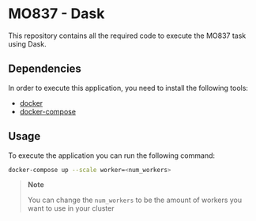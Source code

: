 # MO837 - Dask

This repository contains all the required code to execute the MO837 task using Dask.

## Dependencies

In order to execute this application, you need to install the following tools:

- [docker](https://docs.docker.com/engine/install/)
- [docker-compose](https://docs.docker.com/compose/install/)

## Usage

To execute the application you can run the following command:

```bash
docker-compose up --scale worker=<num_workers>
```

> **Note**
>
> You can change the `num_workers` to be the amount of workers you want to use in your cluster
